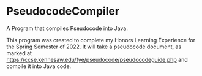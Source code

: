 # PseudocodeCompiler
A Program that compiles Pseudocode into Java.

This program was created to complete my Honors Learning Experience for the Spring Semester of 2022.
It will take a pseudocode document, as marked at https://ccse.kennesaw.edu/fye/pseudocode/pseudocodeguide.php
and compile it into Java code.
